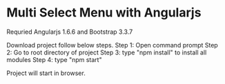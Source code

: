 # Multi Select Menu with Angularjs

Requried Angularjs 1.6.6 and Bootstrap 3.3.7

Download project follow below steps.
Step 1: Open command prompt 
Step 2: Go to root directory of project 
Step 3: type "npm install" to install all modules
Step 4: type "npm start" 

Project will start in browser.
